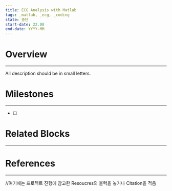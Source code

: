 ```yaml
---
title: ECG Analysis with Matlab
tags: _matlab, _ecg, _coding
state: 중단
start-date: 22.08
end-date: YYYY-MM
---
```

# Overview
---
All description should be in small letters.

# Milestones
---
- [ ] 


# Related Blocks
---


# References
---
//여기에는 프로젝트 진행에 참고한 Resoucres의 블럭을 놓거나 Citation을 적음